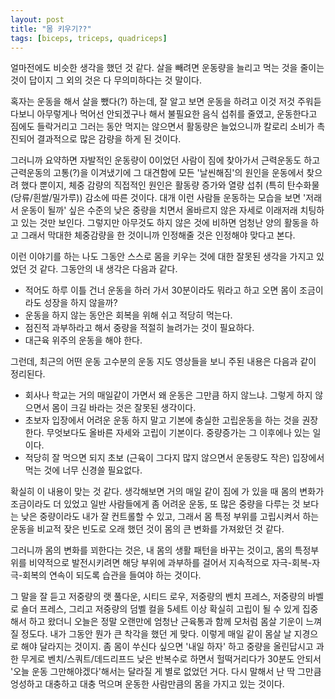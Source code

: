 ```yaml
---
layout: post
title: "몸 키우기??"
tags: [biceps, triceps, quadriceps]
---
```


얼마전에도 비슷한 생각을 했던 것 같다. 살을 빼려면 운동량을 늘리고 먹는 것을 줄이는 것이 답이지 그 외의 것은 다 무의미하다는 것 말이다. 

혹자는 운동을 해서 살을 뺐다(?) 하는데, 잘 알고 보면 운동을 하려고 이것 저것 주워듣다보니 아무렇게나 먹어선 안되겠구나 해서 불필요한 음식 섭취를 줄였고, 운동한다고 짐에도 들락거리고 그러는 동안 먹지는 않으면서 활동량은 늘었으니까 칼로리 소비가 촉진되어 결과적으로 많은 감량을 하게 된 것이다. 

그러니까 요약하면 자발적인 운동량이 0이었던 사람이 짐에 찾아가서 근력운동도 하고 근력운동의 고통(?)을 이겨냈기에 그 대견함에 모든 '날씬해짐'의 원인을 운동에서 찾으려 했다 뿐이지, 체중 감량의 직접적인 원인은 활동량 증가와 열량 섭취 (특히 탄수화물(당류/흰쌀/밀가루)) 감소에 따른 것이다. 대개 이런 사람들 운동하는 모습을 보면 '저래서 운동이 될까' 싶은 수준의 낮은 중량을 치면서 올바르지 않은 자세로 이래저래 치팅하고 있는 것만 보인다. 그렇지만 아무것도 하지 않은 것에 비하면 엄청난 양의 활동을 하고 그래서 막대한 체중감량을 한 것이니까 인정해줄 것은 인정해야 맞다고 본다.

이런 이야기를 하는 나도 그동안 스스로 몸을 키우는 것에 대한 잘못된 생각을 가지고 있었던 것 같다. 그동안의 내 생각은 다음과 같다.

- 적어도 하루 이틀 건너 운동을 하러 가서 30분이라도 뭐라고 하고 오면 몸이 조금이라도 성장을 하지 않을까?
- 운동을 하지 않는 동안은 회복을 위해 쉬고 적당히 먹는다.
- 점진적 과부하라고 해서 중량을 적절히 늘려가는 것이 필요하다.
- 대근육 위주의 운동을 해야 한다. 

그런데, 최근의 어떤 운동 고수분의 운동 지도 영상들을 보니 주된 내용은 다음과 같이 정리된다.

- 회사나 학교는 거의 매일같이 가면서 왜 운동은 그만큼 하지 않느냐. 그렇게 하지 않으면서 몸이 크길 바라는 것은 잘못된 생각이다.
- 초보자 입장에서 어려운 운동 하지 말고 기본에 충실한 고립운동을 하는 것을 권장한다. 무엇보다도 올바른 자세와 고립이 기본이다. 중량증가는 그 이후에나 있는 일이다.
- 적당히 잘 먹으면 되지 초보 (근육이 그다지 많지 않으면서 운동량도 작은) 입장에서 먹는 것에 너무 신경쓸 필요없다. 

확실히 이 내용이 맞는 것 같다. 생각해보면 거의 매일 같이 짐에 가 있을 때 몸의 변화가 조금이라도 더 있었고 일반 사람들에게 좀 어려운 운동, 또 많은 중량을 다루는 것 보다는 낮은 중량이라도 내가 잘 컨트롤할 수 있고, 그래서 몸 특정 부위를 고립시켜서 하는 운동을 비교적 잦은 빈도로 오래 했던 것이 몸의 큰 변화를 가져왔던 것 같다. 

그러니까 몸의 변화를 꾀한다는 것은, 내 몸의 생활 패턴을 바꾸는 것이고, 몸의 특정부위를 비약적으로 발전시키려면 해당 부위에 과부하를 걸어서 지속적으로 자극-회복-자극-회복의 연속이 되도록 습관을 들여야 하는 것이다. 

그 말을 잘 듣고 저중량의 랫 풀다운, 시티드 로우, 저중량의 벤치 프레스, 저중량의 바벨로 숄더 프레스, 그리고 저중량의 덤벨 컬을 5세트 이상 확실히 고립이 될 수 있게 집중해서 하고 왔더니 오늘은 정말 오랜만에 엄청난 근육통과 함께 모처럼 몸살 기운이 느껴질 정도다. 내가 그동안 뭔가 큰 착각을 했던 게 맞다. 이렇게 매일 같이 몸살 날 지경으로 해야 달라지는 것이지. 좀 몸이 쑤신다 싶으면 '내일 하자' 하고 중량을 올린답시고 과한 무게로 벤치/스쿼트/데드리프드 낮은 반복수로 하면서 헐떡거리다가 30분도 안되서 '오늘 운동 그만해야겠다'해서는 달라질 게 별로 없었던 거다. 다시 말해서 난 딱 그만큼 엉성하고 대충하고 대충 먹으며 운동한 사람만큼의 몸을 가지고 있는 것이다. 